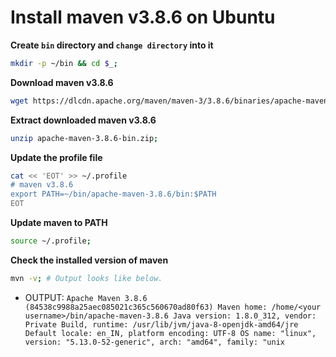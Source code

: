 # Install maven v3.8.6 on Ubuntu

**Create `bin` directory and `change directory` into it**

```bash
mkdir -p ~/bin && cd $_;
```

**Download maven v3.8.6**

```bash
wget https://dlcdn.apache.org/maven/maven-3/3.8.6/binaries/apache-maven-3.8.6-bin.zip;
```

**Extract downloaded maven v3.8.6**

```bash
unzip apache-maven-3.8.6-bin.zip;
```

**Update the profile file**

```bash
cat << 'EOT' >> ~/.profile
# maven v3.8.6
export PATH=~/bin/apache-maven-3.8.6/bin:$PATH
EOT
```

**Update maven to PATH**

```bash
source ~/.profile;
```

**Check the installed version of maven**

```bash
mvn -v; # Output looks like below.
```

- OUTPUT: `Apache Maven 3.8.6 (84538c9988a25aec085021c365c560670ad80f63)
Maven home: /home/<your username>/bin/apache-maven-3.8.6
Java version: 1.8.0_312, vendor: Private Build, runtime: /usr/lib/jvm/java-8-openjdk-amd64/jre
Default locale: en_IN, platform encoding: UTF-8
OS name: "linux", version: "5.13.0-52-generic", arch: "amd64", family: "unix`
